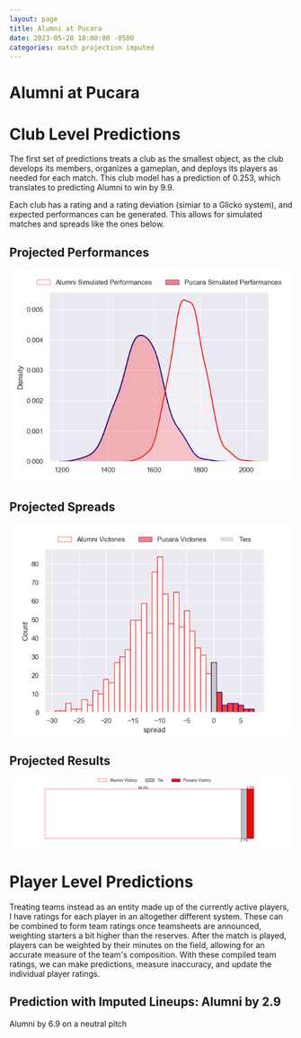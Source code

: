 ```yaml
---  
layout: page  
title: Alumni at Pucara  
date: 2023-05-20 18:00:00 -0500  
categories: match projection imputed  
---
```

# Alumni at Pucara

# Club Level Predictions


The first set of predictions treats a club as the smallest object, as the club develops its members, organizes a gameplan, and deploys its players as needed for each match. This club model has a prediction of 0.253, which translates to predicting Alumni to win by 9.9.

Each club has a rating and a rating deviation (simiar to a Glicko system), and expected performances can be generated. This allows for simulated matches and spreads like the ones below.
## Projected Performances


![Projected Performances](plots/performances_2023-05-20-Pucara-Alumni.png)
## Projected Spreads


![Projected Spreads](plots/spreads_2023-05-20-Pucara-Alumni.png)
## Projected Results


![Projected Results](plots/resultbar_2023-05-20-Pucara-Alumni.png)
# Player Level Predictions


Treating teams instead as an entity made up of the currently active players, I have ratings for each player in an altogether different system. These can be combined to form team ratings once teamsheets are announced, weighting starters a bit higher than the reserves. After the match is played, players can be weighted by their minutes on the field, allowing for an accurate measure of the team's composition. With these compiled team ratings, we can make predictions, measure inaccuracy, and update the individual player ratings.
## Prediction with Imputed Lineups: Alumni by 2.9


Alumni by 6.9 on a neutral pitch

